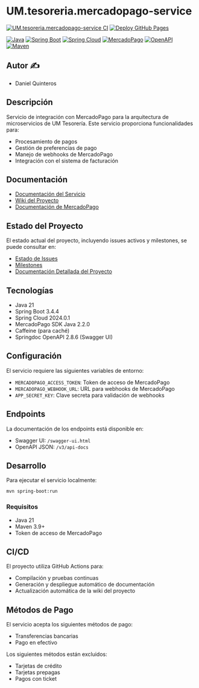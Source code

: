 # UM.tesoreria.mercadopago-service

[![UM.tesoreria.mercadopago-service CI](https://github.com/UM-services/UM.tesoreria.mercadopago-service/actions/workflows/maven.yml/badge.svg)](https://github.com/UM-services/UM.tesoreria.mercadopago-service/actions/workflows/maven.yml)
[![Deploy GitHub Pages](https://github.com/UM-services/UM.tesoreria.mercadopago-service/actions/workflows/pages.yml/badge.svg)](https://github.com/UM-services/UM.tesoreria.mercadopago-service/actions/workflows/pages.yml)

[![Java](https://img.shields.io/badge/Java-21-red?logo=java)](https://www.java.com)
[![Spring Boot](https://img.shields.io/badge/Spring%20Boot-3.4.4-brightgreen?logo=spring)](https://spring.io/projects/spring-boot)
[![Spring Cloud](https://img.shields.io/badge/Spring%20Cloud-2024.0.1-blue?logo=spring)](https://spring.io/projects/spring-cloud)
[![MercadoPago](https://img.shields.io/badge/MercadoPago%20SDK-2.2.0-lightblue?logo=mercadopago)](https://www.mercadopago.com.ar/developers/es)
[![OpenAPI](https://img.shields.io/badge/OpenAPI-2.8.6-green?logo=openapi-initiative)](https://www.openapis.org/)
[![Maven](https://img.shields.io/badge/Maven-3.9+-purple?logo=apache-maven)](https://maven.apache.org/)

## Autor ✍️

- Daniel Quinteros

## Descripción

Servicio de integración con MercadoPago para la arquitectura de microservicios de UM Tesorería. Este servicio proporciona funcionalidades para:
- Procesamiento de pagos
- Gestión de preferencias de pago
- Manejo de webhooks de MercadoPago
- Integración con el sistema de facturación

## Documentación

- [Documentación del Servicio](https://um-services.github.io/UM.tesoreria.mercadopago-service)
- [Wiki del Proyecto](https://github.com/UM-services/UM.tesoreria.mercadopago-service/wiki)
- [Documentación de MercadoPago](https://www.mercadopago.com.ar/developers/es/reference)

## Estado del Proyecto

El estado actual del proyecto, incluyendo issues activos y milestones, se puede consultar en:
- [Estado de Issues](https://github.com/UM-services/UM.tesoreria.mercadopago-service/issues)
- [Milestones](https://github.com/UM-services/UM.tesoreria.mercadopago-service/milestones)
- [Documentación Detallada del Proyecto](https://um-services.github.io/UM.tesoreria.mercadopago-service/project-documentation.html)

## Tecnologías

- Java 21
- Spring Boot 3.4.4
- Spring Cloud 2024.0.1
- MercadoPago SDK Java 2.2.0
- Caffeine (para caché)
- Springdoc OpenAPI 2.8.6 (Swagger UI)

## Configuración

El servicio requiere las siguientes variables de entorno:
- `MERCADOPAGO_ACCESS_TOKEN`: Token de acceso de MercadoPago
- `MERCADOPAGO_WEBHOOK_URL`: URL para webhooks de MercadoPago
- `APP_SECRET_KEY`: Clave secreta para validación de webhooks

## Endpoints

La documentación de los endpoints está disponible en:
- Swagger UI: `/swagger-ui.html`
- OpenAPI JSON: `/v3/api-docs`

## Desarrollo

Para ejecutar el servicio localmente:

```bash
mvn spring-boot:run
```

### Requisitos

- Java 21
- Maven 3.9+
- Token de acceso de MercadoPago

## CI/CD

El proyecto utiliza GitHub Actions para:
- Compilación y pruebas continuas
- Generación y despliegue automático de documentación
- Actualización automática de la wiki del proyecto

## Métodos de Pago

El servicio acepta los siguientes métodos de pago:
- Transferencias bancarias
- Pago en efectivo

Los siguientes métodos están excluidos:
- Tarjetas de crédito
- Tarjetas prepagas
- Pagos con ticket

